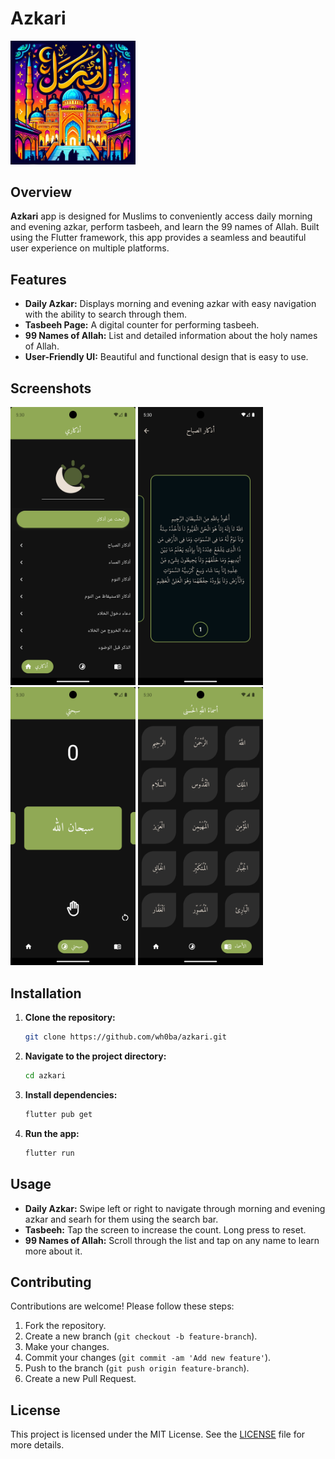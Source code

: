 # Azkari
<img src="./assets/icon/icon.jpg" alt="Icon" width="200"/>


## Overview

**Azkari** app is designed for Muslims to conveniently access daily morning and evening azkar, perform tasbeeh, and learn the 99 names of Allah. Built using the Flutter framework, this app provides a seamless and beautiful user experience on multiple platforms.

## Features

- **Daily Azkar:** Displays morning and evening azkar with easy navigation with the ability to search through them.
- **Tasbeeh Page:** A digital counter for performing tasbeeh.
- **99 Names of Allah:** List and detailed information about the holy names of Allah.
- **User-Friendly UI:** Beautiful and functional design that is easy to use.

## Screenshots
<p float='left'>
<img src="./assets/sh/main1.png" alt="Main Screen" width="200"/>
<img src="./assets/sh/azkar1.png" alt="Azkar" width="200"/>
<img src="./assets/sh/tas1.png" alt="Taspeeh" width="200"/>
<img src="./assets/sh/names1.png" alt="Names" width="200"/>
   
</p>


## Installation

1. **Clone the repository:**
   ```bash
   git clone https://github.com/wh0ba/azkari.git
   ```
2. **Navigate to the project directory:**
   ```bash
   cd azkari
   ```
3. **Install dependencies:**
   ```bash
   flutter pub get
   ```
4. **Run the app:**
   ```bash
   flutter run
   ```

## Usage

- **Daily Azkar:** Swipe left or right to navigate through morning and evening azkar and searh for them using the search bar.
- **Tasbeeh:** Tap the screen to increase the count. Long press to reset.
- **99 Names of Allah:** Scroll through the list and tap on any name to learn more about it.

## Contributing

Contributions are welcome! Please follow these steps:

1. Fork the repository.
2. Create a new branch (`git checkout -b feature-branch`).
3. Make your changes.
4. Commit your changes (`git commit -am 'Add new feature'`).
5. Push to the branch (`git push origin feature-branch`).
6. Create a new Pull Request.

## License

This project is licensed under the MIT License. See the [LICENSE](LICENSE) file for more details.
